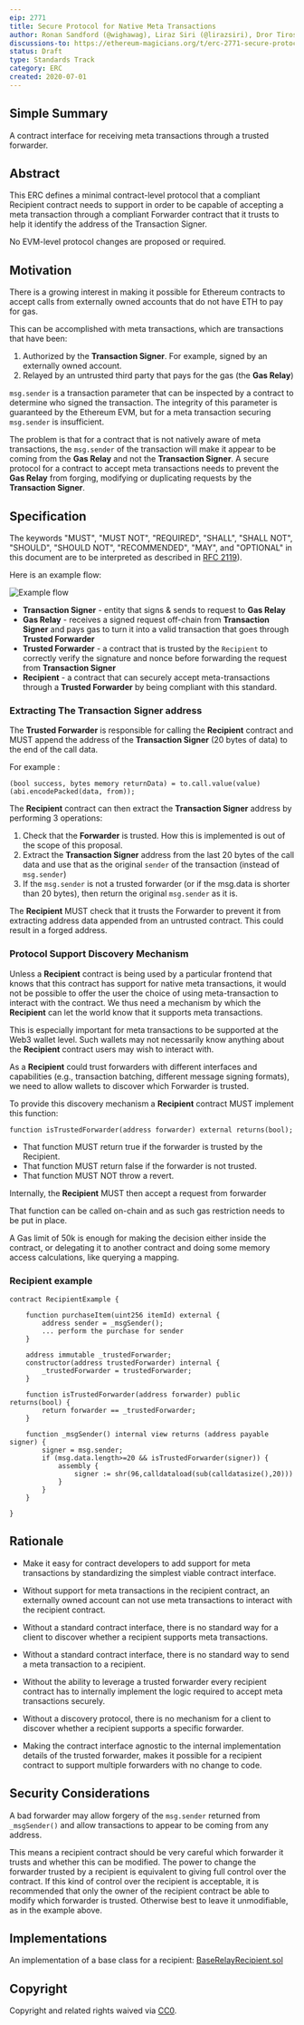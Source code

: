 ```yaml
---
eip: 2771
title: Secure Protocol for Native Meta Transactions
author: Ronan Sandford (@wighawag), Liraz Siri (@lirazsiri), Dror Tirosh (@drortirosh), Yoav Weiss (@yoavw), Alex Forshtat (@forshtat), Hadrien Croubois (@Amxx), Sachin Tomar (@tomarsachin2271), Patrick McCorry (@stonecoldpat), Nicolas Venturo (@nventuro), Fabian Vogelsteller (@frozeman)
discussions-to: https://ethereum-magicians.org/t/erc-2771-secure-protocol-for-native-meta-transactions/4488
status: Draft
type: Standards Track
category: ERC
created: 2020-07-01
---
```


## Simple Summary

A contract interface for receiving meta transactions through a trusted
forwarder.

## Abstract

This ERC defines a minimal contract-level protocol that a compliant Recipient
contract needs to support in order to be capable of accepting a meta
transaction through a compliant Forwarder contract that it trusts to help it
identify the address of the Transaction Signer. 

No EVM-level protocol changes are proposed or required.

## Motivation

There is a growing interest in making it possible for Ethereum contracts to
accept calls from externally owned accounts that do not have ETH to pay for
gas. 

This can be accomplished with meta transactions, which are transactions that
have been:

1. Authorized by the **Transaction Signer**. For example, signed by an
   externally owned account.
2. Relayed by an untrusted third party that pays for the gas (the **Gas
   Relay**)

`msg.sender` is a transaction parameter that can be inspected by a contract to
determine who signed the transaction. The integrity of this parameter is
guaranteed by the Ethereum EVM, but for a meta transaction securing
`msg.sender` is insufficient.

The problem is that for a contract that is not natively aware of meta
transactions, the `msg.sender` of the transaction will make it appear to be
coming from the **Gas Relay** and not the **Transaction Signer**. A secure
protocol for a contract to accept meta transactions needs to prevent the **Gas
Relay** from forging, modifying or duplicating requests by the **Transaction
Signer**.

## Specification

The keywords "MUST", "MUST NOT", "REQUIRED", "SHALL", "SHALL NOT", "SHOULD",
"SHOULD NOT", "RECOMMENDED", "MAY", and "OPTIONAL" in this document are to be
interpreted as described in [RFC 2119](https://www.ietf.org/rfc/rfc2119.txt)).

Here is an example flow:

![Example flow](../assets/eip-2771/example-flow.png)


*   **Transaction Signer** - entity that signs & sends to request to **Gas
    Relay**
*   **Gas Relay** - receives a signed request off-chain from **Transaction
    Signer** and pays gas to turn it into a valid transaction that goes through
**Trusted Forwarder**
*   **Trusted Forwarder** - a contract that is trusted by the `Recipient` to
    correctly verify the signature and nonce before forwarding the request from
**Transaction Signer**
*   **Recipient** - a contract that can securely accept meta-transactions
    through a **Trusted Forwarder** by being compliant with this standard.

### Extracting The Transaction Signer address

The **Trusted Forwarder** is responsible for calling the **Recipient** contract
and MUST append the address of the **Transaction Signer** (20 bytes of data) to
the end of the call data.

For example :

```solidity
(bool success, bytes memory returnData) = to.call.value(value)(abi.encodePacked(data, from));
```

The **Recipient** contract can then extract the **Transaction Signer** address
by performing 3 operations:

1. Check that the **Forwarder** is trusted. How this is implemented is out of
   the scope of this proposal.
2. Extract the **Transaction Signer** address from the last 20 bytes of the
   call data and use that as the original `sender` of the transaction (instead of `msg.sender`)
3. If the `msg.sender` is not a trusted forwarder (or if the msg.data is
   shorter than 20 bytes), then return the original `msg.sender` as it is.

The **Recipient** MUST check that it trusts the Forwarder to prevent it from
extracting address data appended from an untrusted contract. This could result
in a forged address.

### Protocol Support Discovery Mechanism

Unless a **Recipient** contract is being used by a particular frontend that
knows that this contract has support for native meta transactions, it would not
be possible to offer the user the choice of using meta-transaction to interact
with the contract. We thus need a mechanism by which the **Recipient** can let
the world know that it supports meta transactions. 

This is especially important for meta transactions to be supported at the Web3
wallet level. Such wallets may not necessarily know anything about the
**Recipient** contract users may wish to interact with.

As a **Recipient** could trust forwarders with different interfaces and
capabilities (e.g., transaction batching, different message signing formats),
we need to allow wallets to discover which Forwarder is trusted.

To provide this discovery mechanism a **Recipient** contract MUST implement
this function:

```solidity
function isTrustedForwarder(address forwarder) external returns(bool);
```

*  That function MUST return true if the forwarder is trusted by the
   Recipient.
*  That function MUST return false if the forwarder is not trusted.
*  That function MUST NOT throw a revert.

Internally, the **Recipient** MUST then accept a request from forwarder

That function can be called on-chain and as such gas restriction needs to be
put in place. 

A Gas limit of 50k is enough for making  the decision either inside the
contract, or delegating it to another contract and doing some memory access
calculations, like querying a mapping.

###  Recipient example 

```solidity
contract RecipientExample {

    function purchaseItem(uint256 itemId) external {
        address sender = _msgSender();
        ... perform the purchase for sender
    }

    address immutable _trustedForwarder;
    constructor(address trustedForwarder) internal {
        _trustedForwarder = trustedForwarder;
    }

    function isTrustedForwarder(address forwarder) public returns(bool) {
        return forwarder == _trustedForwarder;
    }

    function _msgSender() internal view returns (address payable signer) {
        signer = msg.sender;
        if (msg.data.length>=20 && isTrustedForwarder(signer)) {
            assembly {
                signer := shr(96,calldataload(sub(calldatasize(),20)))
            }
        }    
    }

}
```

## Rationale

* Make it easy for contract developers to add support for meta
  transactions by standardizing the simplest viable contract interface.

* Without support for meta transactions in the recipient contract, an externally owned 
  account can not use meta transactions to interact with the recipient contract.

* Without a standard contract interface, there is no standard way for a client
  to discover whether a recipient supports meta transactions.

* Without a standard contract interface, there is no standard way to send a
  meta transaction to a recipient.

* Without the ability to leverage a trusted forwarder every recipient contract
  has to internally implement the logic required to accept meta transactions securely.

* Without a discovery protocol, there is no mechanism for a client to discover
  whether a recipient supports a specific forwarder.

* Making the contract interface agnostic to the internal implementation
  details of the trusted forwarder, makes it possible for a recipient contract
  to support multiple forwarders with no change to code.

## Security Considerations

A bad forwarder may allow forgery of the `msg.sender` returned from
`_msgSender()` and allow transactions to appear to be coming from any address. 

This means a recipient contract should be very careful which forwarder it
trusts and whether this can be modified. The power to change the forwarder
trusted by a recipient is equivalent to giving full control over the contract.
If this kind of control over the recipient is acceptable, it is recommended
that only the owner of the recipient contract be able to modify which forwarder
is trusted. Otherwise best to leave it unmodifiable, as in the example above.

## Implementations

An implementation of a base class for a recipient: [BaseRelayRecipient.sol](https://github.com/opengsn/forwarder/blob/master/contracts/BaseRelayRecipient.sol)

## Copyright

Copyright and related rights waived via
[CC0](https://creativecommons.org/publicdomain/zero/1.0/).
